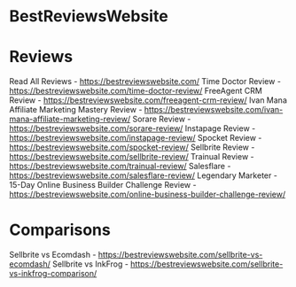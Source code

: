 # BestReviewsWebsite
# Reviews
Read All Reviews - https://bestreviewswebsite.com/
Time Doctor Review - https://bestreviewswebsite.com/time-doctor-review/
FreeAgent CRM Review - https://bestreviewswebsite.com/freeagent-crm-review/
Ivan Mana Affiliate Marketing Mastery Review - https://bestreviewswebsite.com/ivan-mana-affiliate-marketing-review/
Sorare Review - https://bestreviewswebsite.com/sorare-review/
Instapage Review - https://bestreviewswebsite.com/instapage-review/
Spocket Review - https://bestreviewswebsite.com/spocket-review/
Sellbrite Review - https://bestreviewswebsite.com/sellbrite-review/
Trainual Review - https://bestreviewswebsite.com/trainual-review/
Salesflare - https://bestreviewswebsite.com/salesflare-review/
Legendary Marketer - 15-Day Online Business Builder Challenge Review - https://bestreviewswebsite.com/online-business-builder-challenge-review/
# Comparisons
Sellbrite vs Ecomdash - https://bestreviewswebsite.com/sellbrite-vs-ecomdash/
Sellbrite vs InkFrog - https://bestreviewswebsite.com/sellbrite-vs-inkfrog-comparison/
